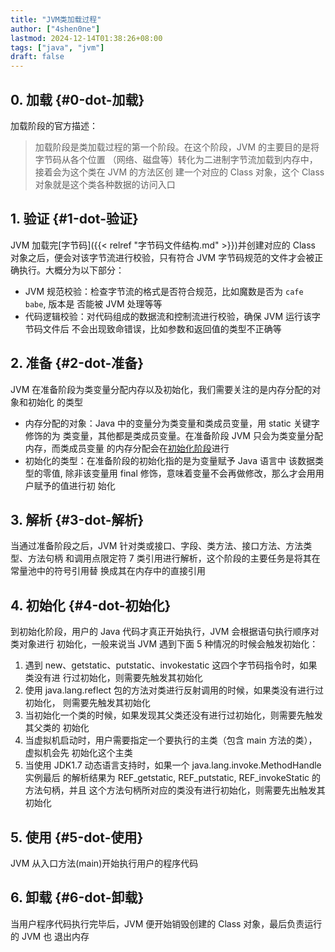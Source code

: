 ```yaml
---
title: "JVM类加载过程"
author: ["4shen0ne"]
lastmod: 2024-12-14T01:38:26+08:00
tags: ["java", "jvm"]
draft: false
---
```


## 0. 加载 {#0-dot-加载}

加载阶段的官方描述：

> 加载阶段是类加载过程的第一个阶段。在这个阶段，JVM 的主要目的是将字节码从各个位置
> （网络、磁盘等）转化为二进制字节流加载到内存中，接着会为这个类在 JVM 的方法区创
> 建一个对应的 Class 对象，这个 Class 对象就是这个类各种数据的访问入口


## 1. 验证 {#1-dot-验证}

JVM 加载完[字节码]({{< relref "字节码文件结构.md" >}})并创建对应的 Class 对象之后，便会对该字节流进行校验，只有符合
JVM 字节码规范的文件才会被正确执行。大概分为以下部分：

-   JVM 规范校验：检查字节流的格式是否符合规范，比如魔数是否为 `cafe babe`, 版本是
    否能被 JVM 处理等等
-   代码逻辑校验：对代码组成的数据流和控制流进行校验，确保 JVM 运行该字节码文件后
    不会出现致命错误，比如参数和返回值的类型不正确等


## 2. 准备 {#2-dot-准备}

JVM 在准备阶段为类变量分配内存以及初始化，我们需要关注的是内存分配的对象和初始化
的类型

-   内存分配的对象：Java 中的变量分为类变量和类成员变量，用 static 关键字修饰的为
    类变量，其他都是类成员变量。在准备阶段 JVM 只会为类变量分配内存，而类成员变量
    的内存分配会在[初始化阶段](#4-dot-初始化)进行
-   初始化的类型：在准备阶段的初始化指的是为变量赋予 Java 语言中 <span class="underline">该数据类型的零值</span>,
    除非该变量用 final 修饰，意味着变量不会再做修改，那么才会用用户赋予的值进行初
    始化


## 3. 解析 {#3-dot-解析}

当通过准备阶段之后，JVM 针对类或接口、字段、类方法、接口方法、方法类型、方法句柄
和调用点限定符 7 类引用进行解析，这个阶段的主要任务是将其在常量池中的符号引用替
换成其在内存中的直接引用


## 4. 初始化 {#4-dot-初始化}

到初始化阶段，用户的 Java 代码才真正开始执行，JVM 会根据语句执行顺序对类对象进行
初始化，一般来说当 JVM 遇到下面 5 种情况的时候会触发初始化：

1.  遇到 new、getstatic、putstatic、invokestatic 这四个字节码指令时，如果类没有进
    行过初始化，则需要先触发其初始化
2.  使用 java.lang.reflect 包的方法对类进行反射调用的时候，如果类没有进行过初始化，
    则需要先触发其初始化
3.  当初始化一个类的时候，如果发现其父类还没有进行过初始化，则需要先触发其父类的
    初始化
4.  当虚拟机启动时，用户需要指定一个要执行的主类（包含 main 方法的类），虚拟机会先
    初始化这个主类
5.  当使用 JDK1.7 动态语言支持时，如果一个 java.lang.invoke.MethodHandle 实例最后
    的解析结果为 REF_getstatic, REF_putstatic, REF_invokeStatic 的方法句柄，并且
    这个方法句柄所对应的类没有进行初始化，则需要先出触发其初始化


## 5. 使用 {#5-dot-使用}

JVM 从入口方法(main)开始执行用户的程序代码


## 6. 卸载 {#6-dot-卸载}

当用户程序代码执行完毕后，JVM 便开始销毁创建的 Class 对象，最后负责运行的 JVM 也
退出内存
